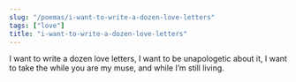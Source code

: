 ```yaml
---
slug: "/poemas/i-want-to-write-a-dozen-love-letters"
tags: ["love"]
title: "i-want-to-write-a-dozen-love-letters"
---
```

I want to write a dozen love letters, I want to be unapologetic about it, I want to take the while you are my muse, and while I’m still living.